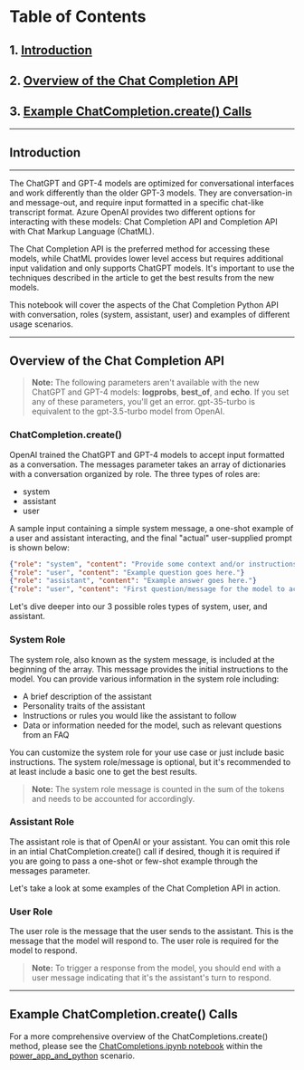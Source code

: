 
# Table of Contents

## 1. [Introduction](#introduction)

## 2. [Overview of the Chat Completion API](#overview-of-the-chat-completion-api)

## 3. [Example ChatCompletion.create() Calls](#example-chatcompletioncreate-calls)

---

## Introduction

---

The ChatGPT and GPT-4 models are optimized for conversational interfaces and work differently than the older GPT-3 models. They are conversation-in and message-out, and require input formatted in a specific chat-like transcript format. Azure OpenAI provides two different options for interacting with these models: Chat Completion API and Completion API with Chat Markup Language (ChatML).

The Chat Completion API is the preferred method for accessing these models, while ChatML provides lower level access but requires additional input validation and only supports ChatGPT models. It's important to use the techniques described in the article to get the best results from the new models.

This notebook will cover the aspects of the Chat Completion Python API with conversation, roles (system, assistant, user) and examples of different usage scenarios.

---

## Overview of the Chat Completion API

> **Note:** The following parameters aren't available with the new ChatGPT and GPT-4 models: **logprobs**, **best_of**, and **echo**. If you set any of these parameters, you'll get an error. gpt-35-turbo is equivalent to the gpt-3.5-turbo model from OpenAI.

### ChatCompletion.create()

OpenAI trained the ChatGPT and GPT-4 models to accept input formatted as a conversation. The messages parameter takes an array of dictionaries with a conversation organized by role. The three types of roles are:

* system
* assistant
* user

A sample input containing a simple system message, a one-shot example of a user and assistant interacting, and the final "actual" user-supplied prompt is shown below:

```json
{"role": "system", "content": "Provide some context and/or instructions to the model."},
{"role": "user", "content": "Example question goes here."}
{"role": "assistant", "content": "Example answer goes here."}
{"role": "user", "content": "First question/message for the model to actually respond to."}
```

Let's dive deeper into our 3 possible roles types of system, user, and assistant.

### **System Role**

The system role, also known as the system message, is included at the beginning of the array. This message provides the initial instructions to the model. You can provide various information in the system role including:

* A brief description of the assistant
* Personality traits of the assistant
* Instructions or rules you would like the assistant to follow
* Data or information needed for the model, such as relevant questions from an FAQ

You can customize the system role for your use case or just include basic instructions. The system role/message is optional, but it's recommended to at least include a basic one to get the best results.

> **Note:** The system role message is counted in the sum of the tokens and needs to be accounted for accordingly.

### **Assistant Role**

The assistant role is that of OpenAI or your assistant. You can omit this role in an intial ChatCompletion.create() call if desired, though it is required if you are going to pass a one-shot or few-shot example through the messages parameter. 

Let's take a look at some examples of the Chat Completion API in action.

### **User Role**

The user role is the message that the user sends to the assistant. This is the message that the model will respond to. The user role is required for the model to respond.

> **Note:** To trigger a response from the model, you should end with a user message indicating that it's the assistant's turn to respond.

---

## **Example ChatCompletion.create() Calls**

For a more comprehensive overview of the ChatCompletions.create() method, please see the [ChatCompletions.ipynb notebook](https://github.com/microsoft/OpenAIWorkshop/blob/main/scenarios/powerapp_and_python/python/ChatCompletions.ipynb) within the [power_app_and_python](https://github.com/microsoft/OpenAIWorkshop/tree/main/scenarios/powerapp_and_python) scenario.
